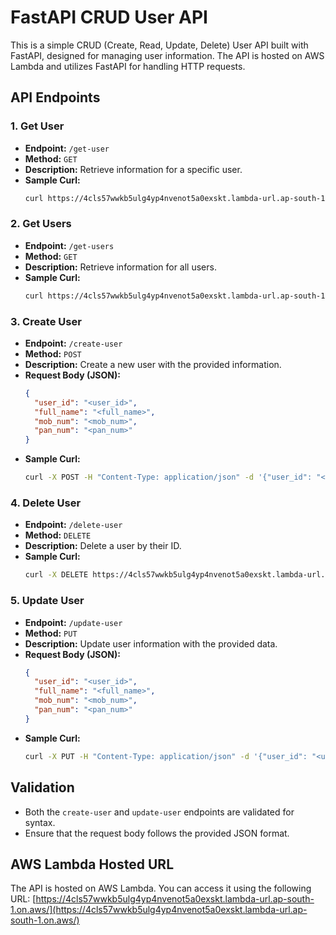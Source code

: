 # FastAPI CRUD User API

This is a simple CRUD (Create, Read, Update, Delete) User API built with FastAPI, designed for managing user information. The API is hosted on AWS Lambda and utilizes FastAPI for handling HTTP requests.

## API Endpoints

### 1. Get User
- **Endpoint:** `/get-user`
- **Method:** `GET`
- **Description:** Retrieve information for a specific user.
- **Sample Curl:**
  ```bash
  curl https://4cls57wwkb5ulg4yp4nvenot5a0exskt.lambda-url.ap-south-1.on.aws/get-user?user_id=<user_id>
  ```

### 2. Get Users
- **Endpoint:** `/get-users`
- **Method:** `GET`
- **Description:** Retrieve information for all users.
- **Sample Curl:**
  ```bash
  curl https://4cls57wwkb5ulg4yp4nvenot5a0exskt.lambda-url.ap-south-1.on.aws/get-users
  ```

### 3. Create User
- **Endpoint:** `/create-user`
- **Method:** `POST`
- **Description:** Create a new user with the provided information.
- **Request Body (JSON):**
  ```json
  {
    "user_id": "<user_id>",
    "full_name": "<full_name>",
    "mob_num": "<mob_num>",
    "pan_num": "<pan_num>"
  }
  ```
- **Sample Curl:**
  ```bash
  curl -X POST -H "Content-Type: application/json" -d '{"user_id": "<user_id>", "full_name": "<full_name>", "mob_num": "<mob_num>", "pan_num": "<pan_num>"}' https://4cls57wwkb5ulg4yp4nvenot5a0exskt.lambda-url.ap-south-1.on.aws/create-user
  ```

### 4. Delete User
- **Endpoint:** `/delete-user`
- **Method:** `DELETE`
- **Description:** Delete a user by their ID.
- **Sample Curl:**
  ```bash
  curl -X DELETE https://4cls57wwkb5ulg4yp4nvenot5a0exskt.lambda-url.ap-south-1.on.aws/delete-user?user_id=<user_id>
  ```

### 5. Update User
- **Endpoint:** `/update-user`
- **Method:** `PUT`
- **Description:** Update user information with the provided data.
- **Request Body (JSON):**
  ```json
  {
    "user_id": "<user_id>",
    "full_name": "<full_name>",
    "mob_num": "<mob_num>",
    "pan_num": "<pan_num>"
  }
  ```
- **Sample Curl:**
  ```bash
  curl -X PUT -H "Content-Type: application/json" -d '{"user_id": "<user_id>", "full_name": "<full_name>", "mob_num": "<mob_num>", "pan_num": "<pan_num>"}' https://4cls57wwkb5ulg4yp4nvenot5a0exskt.lambda-url.ap-south-1.on.aws/update-user
  ```

## Validation
- Both the `create-user` and `update-user` endpoints are validated for syntax.
- Ensure that the request body follows the provided JSON format.

## AWS Lambda Hosted URL
The API is hosted on AWS Lambda. You can access it using the following URL: [https://4cls57wwkb5ulg4yp4nvenot5a0exskt.lambda-url.ap-south-1.on.aws/](https://4cls57wwkb5ulg4yp4nvenot5a0exskt.lambda-url.ap-south-1.on.aws/)